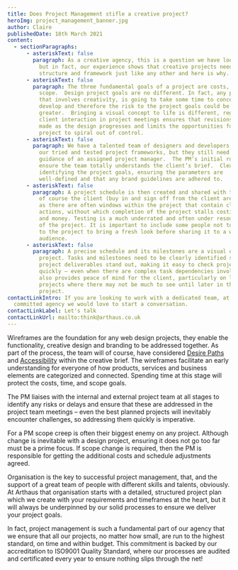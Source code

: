 ```yaml
---
title: Does Project Management stifle a creative project?
heroImg: project_management_banner.jpg
author: Claire
publishedDate: 18th March 2021
content:
  - sectionParagraphs:
      - asteriskText: false
        paragraph: As a creative agency, this is a question we have looked at in detail,
          but in fact, our experience shows that creative projects need
          structure and framework just like any other and here is why.
      - asteriskText: false
        paragraph: The three fundamental goals of a project are costs, time, and
          scope.  Design project goals are no different. In fact, any project
          that involves creativity, is going to take some time to conceive and
          develop and therefore the risk to the project goals could be
          greater.  Bringing a visual concept to life is different, regular
          client interaction in project meetings ensures that revisions can be
          made as the design progresses and limits the opportunities for the
          project to spiral out of control.
      - asteriskText: false
        paragraph: We have a talented team of designers and developers who work within
          our tried and tested project frameworks, but they still need the
          guidance of an assigned project manager.  The PM’s initial role is to
          ensure the team totally understands the client’s brief.  Clearly
          identifying the project goals, ensuring the parameters are
          well-defined and that any brand guidelines are adhered to.
      - asteriskText: false
        paragraph: A project schedule is then created and shared with the wider team and
          of course the client (buy in and sign off from the client are crucial)
          as there are often windows within the project that contain client
          actions, without which completion of the project stalls costing time
          and money. Testing is a much underrated and often under resourced part
          of the project. It is important to include some people not too close
          to the project to bring a fresh look before sharing it to a wider
          audience.
      - asteriskText: false
        paragraph: A precise schedule and its milestones are a visual overview of the
          project. Tasks and milestones need to be clearly identified so that
          project deliverables stand out, making it easy to check project status
          quickly – even when there are complex task dependencies involved. This
          also provides peace of mind for the client, particularly on larger
          projects where there may not be much to see until later in the
          project.
contactLinkIntro: If you are looking to work with a dedicated team, at a
  committed agency we would love to start a conversation.
contactLinkLabel: Let's talk
contactLinkUrl: mailto:think@arthaus.co.uk
---
```

Wireframes are the foundation for any web design projects, they enable the functionality, creative design and branding to be addressed together.  As part of the process, the team will of course, have considered [Desire Paths](https://blog.arthaus.co.uk/why-%E2%80%98desire-paths%E2%80%99-are-defining-digital-design/) and [Accessibility](https://blog.arthaus.co.uk/unlock-new-market-potential-with-accessibility/) within the creative brief.  The wireframes facilitate an early understanding for everyone of how products, services and business elements are categorized and connected.  Spending time at this stage will protect the costs, time, and scope goals.  



The PM liaises with the internal and external project team at all stages to identify any risks or delays and ensure that these are addressed in the project team meetings – even the best planned projects will inevitably encounter challenges, so addressing them quickly is imperative. 



For a PM scope creep is often their biggest enemy on any project. Although change is inevitable with a design project, ensuring it does not go too far must be a prime focus. If scope change is required, then the PM is responsible for getting the additional costs and schedule adjustments agreed. 



Organisation is the key to successful project management, that, and the support of a great team of people with different skills and talents, obviously. At Arthaus that organisation starts with a detailed, structured project plan which we create with your requirements and timeframes at the heart, but it will always be underpinned by our solid processes to ensure we deliver your project goals. 



In fact, project management is such a fundamental part of our agency that we ensure that all our projects, no matter how small, are run to the highest standard, on time and within budget. This commitment is backed by our accreditation to ISO9001 Quality Standard, where our processes are audited and certificated every year to ensure nothing slips through the net!